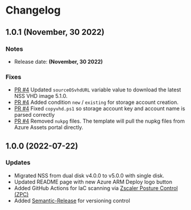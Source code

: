 # Changelog

## 1.0.1 (November, 30 2022)

### Notes

- Release date: **(November, 30 2022)**

### Fixes

- [PR #4](https://github.com/zscaler/terraform-provider-zia/pull/4) Updated ``sourceOSvhdURL`` variable value to download the latest NSS VHD image 5.1.0.
- [PR #4](https://github.com/zscaler/terraform-provider-zia/pull/4) Added condition ``new`` / ``existing`` for storage account creation.
- [PR #4](https://github.com/zscaler/terraform-provider-zia/pull/4) Fixed ``copyvhd.ps1`` so storage account key and account name is parsed correctly
- [PR #4](https://github.com/zscaler/terraform-provider-zia/pull/4) Removed ``nukpg`` files. The template will pull the nupkg files from Azure Assets portal directly.

## 1.0.0 (2022-07-22)

### Updates

* Migrated NSS from dual disk v4.0.0 to v5.0.0 with single disk.
* Updated README page with new Azure ARM Deploy logo button
* Added GitHub Actions for IaC scanning via [Zscaler Posture Control (ZPC)](https://www.zscaler.com/products/posture-control)
* Added [Semantic-Release](https://semantic-release.gitbook.io/semantic-release/) for versioning control
